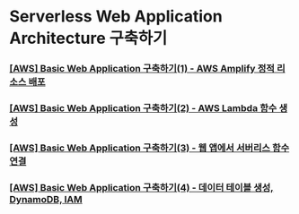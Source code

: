 # Serverless Web Application Architecture 구축하기 

### [[AWS] Basic Web Application 구축하기(1) - AWS Amplify 정적 리소스 배포](https://ga0lee.tistory.com/73)


### [[AWS] Basic Web Application 구축하기(2) - AWS Lambda 함수 생성](https://ga0lee.tistory.com/74)

### [[AWS] Basic Web Application 구축하기(3) - 웹 앱에서 서버리스 함수 연결](https://ga0lee.tistory.com/75)

### [[AWS] Basic Web Application 구축하기(4) - 데이터 테이블 생성, DynamoDB, IAM](https://ga0lee.tistory.com/76)

